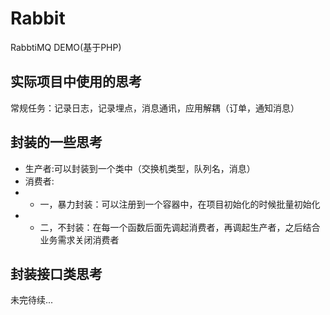 # Rabbit
RabbtiMQ DEMO(基于PHP)

## 实际项目中使用的思考
常规任务：记录日志，记录埋点，消息通讯，应用解耦（订单，通知消息）


## 封装的一些思考
- 生产者:可以封装到一个类中（交换机类型，队列名，消息）
- 消费者:
- - 一，暴力封装：可以注册到一个容器中，在项目初始化的时候批量初始化
- - 二，不封装：在每一个函数后面先调起消费者，再调起生产者，之后结合业务需求关闭消费者

## 封装接口类思考
未完待续...